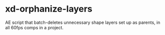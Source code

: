 # xd-orphanize-layers
AE script that batch-deletes unnecessary shape layers set up as parents, in all 60fps comps in a project.
